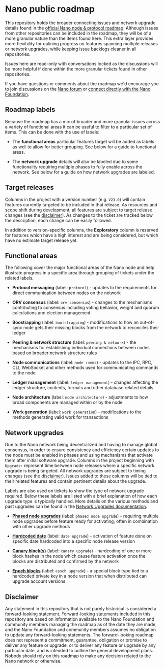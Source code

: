 # Nano public roadmap

This repository holds the broader connecting issues and network upgrade details found in the [official Nano node & protocol roadmap](https://github.com/orgs/nanocurrency/projects/5). Although issues from other repositories can be included in the roadmap, they will be of a more granular nature than the items found here. This extra layer provides more flexibility for oulining progress on features spanning multiple releases or network upgrades, while keeping issue backlogs cleaner in all repositories.

Issues here are read-only with conversations locked as the discussions will be more helpful if done within the more granular tickets found in other repositories.

If you have questions or comments about the roadmap we'd encourage you to join discussions on the [Nano forum](https://forum.nano.org) or [connect directly with the Nano Foundation](https://nano.org/connect).

## Roadmap labels

Because the roadmap has a mix of broader and more granular issues across a variety of functional areas it can be useful to filter to a particular set of items. This can be done with the use of labels:

* The **functional areas** particular features target will be added as labels as well to allow for better grouping. See below for a guide to functional areas.

* The **network upgrade** details will also be labeled due to some functionality requiring multiple phases to fully enable across the network. See below for a guide on how network upgrades are labeled.

## Target releases

Columns in the project with a version number (e.g. `V23.0`) will contain features currently targeted to be included in that release. As resources and scope shift during development, all features are subject to target release changes (see the [disclaimer](#disclaimer)). As changes to the ticket are tracked below the description, each change can be easily followed.

In addition to version-specific columns, the **Exploratory** column is reserved for features which have a high interest and are being considered, but which have no estimate target release yet.

## Functional areas

The following cover the major functional areas of the Nano node and help illustrate progress in a specific area through grouping of tickets under the related labels.

* **Protocol messaging** (label: `protocol`) - updates to the requirements for direct communication between nodes on the network

* **ORV consensus** (label: `orv consensus`) - changes to the mechanisms contributing to consensus including voting behavior, weight and quorum calculations and election management 

* **Boostrapping** (label: `bootstrapping`) - modifications to how an out-of-sync node gets their missing blocks from the network to reconciles their ledger

* **Peering & network structure** (label: `peering & network`) - the mechanisms for establishing individual connections between nodes based on broader network structure rules

* **Node communications** (label: `node comms`) - updates to the IPC, RPC, CLI, WebSocket and other methods used for communicating commands to the node

* **Ledger management** (label: `ledger management`) - changes affecting the ledger structure, contents, formats and other database related details

* **Node architecture** (label: `node architecture`) - adjustments to how broad components are managed within or by the node

* **Work generation** (label: `work generation`) - modifications to the methods generating valid work for transactions


## Network upgrades

Due to the Nano network being decentralized and having to manage global consensus, in order to ensure consistency and efficiency certain updates to the node must be enabled in phases and using mechanisms that activate them after initial software upgrade. Columns in the project beginning with `Upgrade:` represent time between node releases where a specific network upgrade is being targeted. All network upgrades are subject to timing changes (see the [disclaimer](#disclaimer)). Issues added to these columns will be tied to their related features and contain pertinent details about the upgrade.

Labels are also used on tickets to show the type of network upgrade required. Below these labels are listed with a brief explanation of how each upgrade type is typically handled. More details on the various methods and past upgrades can be found in the [Network Upgrades documentation](https://docs.nano.org/releases/network-upgrades/).

* **[Phased node upgrades](https://docs.nano.org/releases/network-upgrades/#phased-node-upgrades)** (label: `phased node upgrade`) - requiring multiple node upgrades before feature ready for activating; often in combination with other upgrade methods

* **[Hardcoded date](https://docs.nano.org/releases/network-upgrades/#hardcoded-date)** (label: `date upgrade`) - activation of feature done on specific date hardcoded into a specific node release version

* **[Canary block(s)](https://docs.nano.org/releases/network-upgrades/#canary-blocks)** (label: `canary upgrade`) - hardcoding of one or more block hashes in the node which cause feature activation once the blocks are distributed and confirmed by the network

* **[Epoch blocks](https://docs.nano.org/releases/network-upgrades/#epoch-blocks)** (label: `epoch upgrade`) - a special block type tied to a hardcoded private key in a node version that when distributed can upgrade account versions


## Disclaimer 

Any statement in this repository that is not purely historical is considered a forward-looking statement. Forward-looking statements included in this repository are based on information available to the Nano Foundation and community members managing the roadmap as of the date they are made, and the Nano Foundation and community members assumes no obligation to update any forward-looking statements. The forward-looking roadmap does not represent a commitment, guarantee, obligation or promise to deliver any feature or upgrade, or to deliver any feature or upgrade by any particular date, and is intended to outline the general development plans. Nobody should rely on this roadmap to make any decision related to the Nano network or otherwise.
